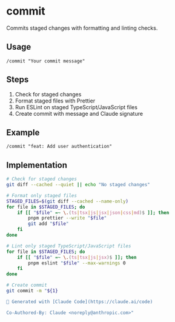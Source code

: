 # commit

Commits staged changes with formatting and linting checks.

## Usage

```
/commit "Your commit message"
```

## Steps

1. Check for staged changes
2. Format staged files with Prettier
3. Run ESLint on staged TypeScript/JavaScript files
4. Create commit with message and Claude signature

## Example

```
/commit "feat: Add user authentication"
```

## Implementation

```bash
# Check for staged changes
git diff --cached --quiet || echo "No staged changes"

# Format only staged files
STAGED_FILES=$(git diff --cached --name-only)
for file in $STAGED_FILES; do
    if [[ "$file" =~ \.(ts|tsx|js|jsx|json|css|md)$ ]]; then
        pnpm prettier --write "$file"
        git add "$file"
    fi
done

# Lint only staged TypeScript/JavaScript files
for file in $STAGED_FILES; do
    if [[ "$file" =~ \.(ts|tsx|js|jsx)$ ]]; then
        pnpm eslint "$file" --max-warnings 0
    fi
done

# Create commit
git commit -m "${1}

🤖 Generated with [Claude Code](https://claude.ai/code)

Co-Authored-By: Claude <noreply@anthropic.com>"
```
